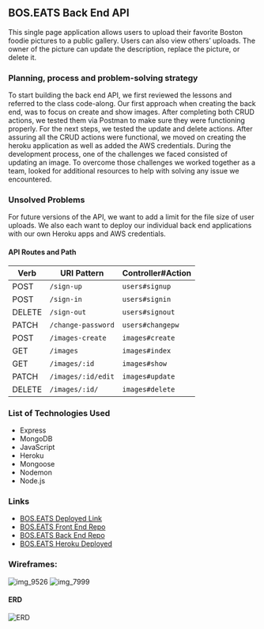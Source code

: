 ## BOS.EATS Back End API
This single page application allows users to upload their favorite Boston foodie pictures to a public gallery. Users can also view others’ uploads. The owner of the picture can update the description, replace the picture, or delete it.

### Planning, process and problem-solving strategy
To start building the back end API, we first reviewed the lessons and referred to the class code-along. Our first approach when creating the back end, was to focus on create and show images. After completing both CRUD actions, we tested them via Postman to make sure they were functioning properly. For the next steps, we tested the update and delete actions. After assuring all the CRUD actions were functional, we moved on creating the heroku application as well as added the AWS credentials. During the development process, one of the challenges we faced consisted of updating an image. To overcome those challenges we worked together as a team, looked for additional resources to help with solving any issue we encountered.

### Unsolved Problems
For future versions of the API, we want to add a limit for the file size of user uploads. We also each want to deploy our individual back end applications with our own Heroku apps and AWS credentials.

#### API Routes and Path
| Verb   | URI Pattern            | Controller#Action |
|--------|------------------------|-------------------|
| POST   | `/sign-up`             | `users#signup`    |
| POST   | `/sign-in`             | `users#signin`    |
| DELETE | `/sign-out`            | `users#signout`   |
| PATCH  | `/change-password`     | `users#changepw`  |
| POST   | `/images-create`               | `images#create`    |
| GET    | `/images`               | `images#index`     |
| GET    | `/images/:id`           | `images#show`      |
| PATCH  | `/images/:id/edit`           | `images#update`    |
| DELETE | `/images/:id/`          | `images#delete`    |


### List of Technologies Used
- Express
- MongoDB
- JavaScript
- Heroku
- Mongoose
- Nodemon
- Node.js

### Links
- [BOS.EATS Deployed Link](https://ga-sei-05-yass.github.io/team-project-client/)
- [BOS.EATS Front End Repo](https://github.com/ga-sei-05-yass/team-project-client)
- [BOS.EATS Back End Repo](https://github.com/ga-sei-05-yass/team-project-api)
- [BOS.EATS Heroku Deployed](https://arcane-temple-01908.herokuapp.com/)

### Wireframes:
![img_9526](https://media.git.generalassemb.ly/user/23009/files/6f6b2600-ffb4-11e9-912b-7effccd94ad3)
![img_7999](https://media.git.generalassemb.ly/user/23009/files/71cd8000-ffb4-11e9-8fca-0eada1ea3399)

#### ERD
![ERD](https://i.imgur.com/k0MEUj7.png)
